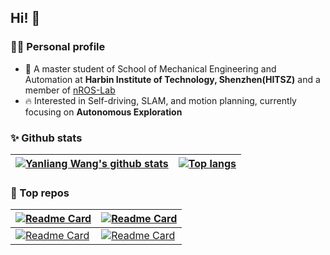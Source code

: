 ## Hi! 👏


### 👨‍🎓 **Personal profile**

- 🔭 A master student of School of Mechanical Engineering and Automation at **Harbin Institute of Technology, Shenzhen(HITSZ)** and a member of [nROS-Lab](http://nrs-lab.com/)
- :fire: Interested in Self-driving, SLAM, and motion planning, currently focusing on **Autonomous Exploration**

### :sparkles: **Github stats**

| [![Yanliang Wang's github stats](https://github-readme-stats.vercel.app/api?username=yanliang-wang&hide=prs&count_private=true&show_icons=true&theme=buefy&hide_border=true)](https://github.com/yanliang-wang?tab=repositories)| [![Top langs](https://github-readme-stats.vercel.app/api/top-langs/?username=yanliang-wang&layout=compact&theme=buefy&hide_border=true&langs_count=4)](https://github.com/yanliang-wang?tab=repositories) |
| ------------- | ------------- |

### 📌 Top repos



| [![Readme Card](https://github-readme-stats.vercel.app/api/pin/?username=HITSZ-NRSL&repo=lidar_camera_calibrator&theme=buefy&hide_border=true)](https://github.com/HITSZ-NRSL/lidar_camera_calibrator) | [![Readme Card](https://github-readme-stats.vercel.app/api/pin/?username=yanliang-wang&repo=ws_sensor_utils&theme=buefy&hide_border=true)](https://github.com/yanliang-wang/ws_sensor_utils) |
| ------------------------------------------------------------ | ------------------------------------------------------------ |
| [![Readme Card](https://github-readme-stats.vercel.app/api/pin/?username=yanliang-wang&repo=ros_example&theme=buefy&hide_border=true)](https://github.com/yanliang-wang/ros_example) | [![Readme Card](https://github-readme-stats.vercel.app/api/pin/?username=yanliang-wang&repo=path_api_display&theme=buefy&hide_border=true)](https://github.com/yanliang-wang/path_api_display) |



